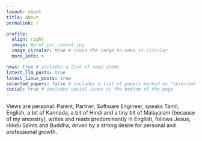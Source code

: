 ```yaml
---
layout: about
title: about
permalink: /

profile:
  align: right
  image: #prof_pic_casual.jpg
  image_circular: true # crops the image to make it circular
  more_info: >

news: true # includes a list of news items
latest_llm_posts: true
latest_linux_posts: true
selected_papers: false # includes a list of papers marked as "selected={true}"
social: true # includes social icons at the bottom of the page
---
```

Views are personal.
Parent, Partner, Software Engineer, speaks Tamil, English, a bit of Kannada, a bit of Hindi and a tiny bit of Malayalam (because of my ancestry), writes and reads predominantly in English, follows Jesus, Hindu Saints and Buddha, driven by a strong desire for personal and professional growth.
